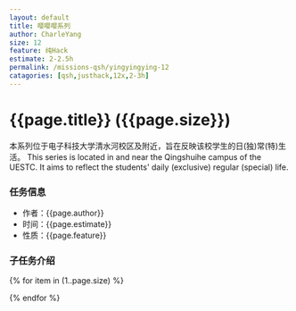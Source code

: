 ```yaml
---
layout: default
title: 嘤嘤嘤系列
author: CharleYang
size: 12
feature: 纯Hack
estimate: 2-2.5h
permalink: /missions-qsh/yingyingying-12
catagories: [qsh,justhack,12x,2-3h] 
---
```


# {{page.title}} ({{page.size}})
本系列位于电子科技大学清水河校区及附近，旨在反映该校学生的日(独)常(特)生活。 This series is located in and near the Qingshuihe campus of the UESTC. It aims to reflect the students' daily (exclusive) regular (special) life.

### 任务信息
- 作者：{{page.author}}
- 时间：{{page.estimate}}
- 性质：{{page.feature}}

### 子任务介绍 
{% for item in (1..page.size) %}

{% endfor %}

